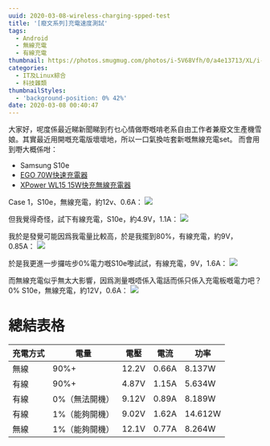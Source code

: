 ```yaml
---
uuid: 2020-03-08-wireless-charging-spped-test
title: '[廢文系列]充電速度測試'
tags:
  - Android
  - 無線充電
  - 有線充電
thumbnail: https://photos.smugmug.com/photos/i-5V68Vfh/0/a4e13713/XL/i-5V68Vfh-XL.png
categories:
  - IT及Linux綜合
  - 科技雜類
thumbnailStyles:
  - 'background-position: 0% 42%'
date: 2020-03-08 00:40:47
---
```

大家好，呢度係最近睇新聞睇到冇乜心情做嘢嘅啃老系自由工作者兼廢文生產機雪娘。其實最近用開嘅充電版壞壞地，所以一口氣換咗套新嘅無線充電set。
而會用到嘢大概係咁：
- Samsung S10e
- [EGO 70W快速充電器](https://www.egoshop.co/products/ego-70w-superior-pd-wall-charger)
- [XPower WL15 15W快充無線充電器](https://www.xpower.com.hk/xpower-wl15-15w快充無線充電器)

Case 1，S10e，無線充電，約12v、0.6A：
![](https://photos.smugmug.com/photos/i-PhXb6wD/0/2ae2c406/X2/i-PhXb6wD-X2.jpg)

但我覺得奇怪，試下有線充電，S10e，約4.9V，1.1A：
![](https://photos.smugmug.com/photos/i-d6nNPrW/0/4351815b/X2/i-d6nNPrW-X2.jpg)

我於是發覺可能因爲我電量比較高，於是我擺到80%，有線充電，約9V，0.85A：
![](https://photos.smugmug.com/photos/i-zkZMcmH/0/82fd76b4/X2/i-zkZMcmH-X2.jpg)

於是我更進一步攞咗步0%電力嘅S10e嚟試試，有線充電，9V，1.6A：
![](https://photos.smugmug.com/photos/i-Srz96PH/0/d89c021d/XL/i-Srz96PH-XL.png)

而無線充電似乎無太大影響，因爲測量嘅唔係入電話而係只係入充電板嘅電力吧？
0% S10e，無線充電，約12V，0.6A：
![](https://photos.smugmug.com/photos/i-5V68Vfh/0/a4e13713/XL/i-5V68Vfh-XL.png)

# 總結表格
|  充電方式   |     電量      |   電壓   |   電流   |    功率   |
|    ----   |     ----      |   ----  |   ----   |   ----   |
|   無線     |     90%+      |  12.2V  |  0.66A  |  8.137W  |
|   有線     |     90%+      |  4.87V  |  1.15A  |  5.634W  |
|   有線     | 0%（無法開機）  |  9.12V  |  0.89A  |  8.189W  |
|   有線     | 1%（能夠開機）  |  9.02V  |  1.62A  |  14.612W |
|   無線     | 1%（能夠開機）  |  12.1V  |  0.77A  |  8.264W  |
